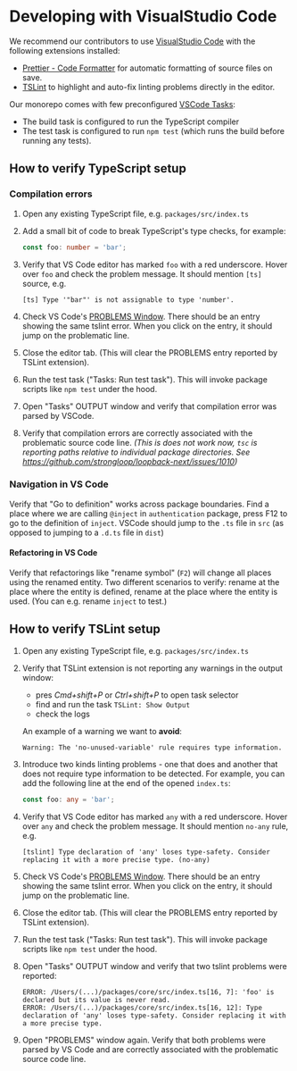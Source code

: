 # Developing with VisualStudio Code

We recommend our contributors to use
[VisualStudio Code](https://code.visualstudio.com/) with the following
extensions installed:

* [Prettier - Code Formatter](https://marketplace.visualstudio.com/items?itemName=esbenp.prettier-vscode)
  for automatic formatting of source files on save.
* [TSLint](https://marketplace.visualstudio.com/items?itemName=eg2.tslint) to
  highlight and auto-fix linting problems directly in the editor.

Our monorepo comes with few preconfigured
[VSCode Tasks](https://code.visualstudio.com/docs/editor/tasks):

* The build task is configured to run the TypeScript compiler
* The test task is configured to run `npm test` (which runs the build before
  running any tests).

## How to verify TypeScript setup

### Compilation errors

1.  Open any existing TypeScript file, e.g. `packages/src/index.ts`

2.  Add a small bit of code to break TypeScript's type checks, for example:

    ```ts
    const foo: number = 'bar';
    ```

3.  Verify that VS Code editor has marked `foo` with a red underscore. Hover
    over `foo` and check the problem message. It should mention `[ts]` source,
    e.g.

    ```text
    [ts] Type '"bar"' is not assignable to type 'number'.
    ```

4.  Check VS Code's
    [PROBLEMS Window](https://code.visualstudio.com/docs/getstarted/tips-and-tricks#_errors-and-warnings).
    There should be an entry showing the same tslint error. When you click on
    the entry, it should jump on the problematic line.

5.  Close the editor tab. (This will clear the PROBLEMS entry reported by TSLint
    extension).

6.  Run the test task ("Tasks: Run test task"). This will invoke package scripts
    like `npm test` under the hood.

7.  Open "Tasks" OUTPUT window and verify that compilation error was parsed by
    VSCode.

8.  Verify that compilation errors are correctly associated with the problematic
    source code line. _(This is does not work now, `tsc` is reporting paths
    relative to individual package directories. See
    https://github.com/strongloop/loopback-next/issues/1010)_

### Navigation in VS Code

Verify that "Go to definition" works across package boundaries. Find a place
where we are calling `@inject` in `authentication` package, press F12 to go to
the definition of `inject`. VSCode should jump to the `.ts` file in `src` (as
opposed to jumping to a `.d.ts` file in `dist`)

#### Refactoring in VS Code

Verify that refactorings like "rename symbol" (`F2`) will change all places
using the renamed entity. Two different scenarios to verify: rename at the place
where the entity is defined, rename at the place where the entity is used. (You
can e.g. rename `inject` to test.)

## How to verify TSLint setup

1.  Open any existing TypeScript file, e.g. `packages/src/index.ts`

2.  Verify that TSLint extension is not reporting any warnings in the output
    window:

    * pres _Cmd+shift+P_ or _Ctrl+shift+P_ to open task selector
    * find and run the task `TSLint: Show Output`
    * check the logs

    An example of a warning we want to **avoid**:

    ```text
    Warning: The 'no-unused-variable' rule requires type information.
    ```

3.  Introduce two kinds linting problems - one that does and another that does
    not require type information to be detected. For example, you can add the
    following line at the end of the opened `index.ts`:

    ```ts
    const foo: any = 'bar';
    ```

4.  Verify that VS Code editor has marked `any` with a red underscore. Hover
    over `any` and check the problem message. It should mention `no-any` rule,
    e.g.

    ```text
    [tslint] Type declaration of 'any' loses type-safety. Consider replacing it with a more precise type. (no-any)
    ```

5.  Check VS Code's
    [PROBLEMS Window](https://code.visualstudio.com/docs/getstarted/tips-and-tricks#_errors-and-warnings).
    There should be an entry showing the same tslint error. When you click on
    the entry, it should jump on the problematic line.

6.  Close the editor tab. (This will clear the PROBLEMS entry reported by TSLint
    extension).

7.  Run the test task ("Tasks: Run test task"). This will invoke package scripts
    like `npm test` under the hood.

8.  Open "Tasks" OUTPUT window and verify that two tslint problems were
    reported:

    ```text
    ERROR: /Users/(...)/packages/core/src/index.ts[16, 7]: 'foo' is declared but its value is never read.
    ERROR: /Users/(...)/packages/core/src/index.ts[16, 12]: Type declaration of 'any' loses type-safety. Consider replacing it with a more precise type.
    ```

9.  Open "PROBLEMS" window again. Verify that both problems were parsed by VS
    Code and are correctly associated with the problematic source code line.
